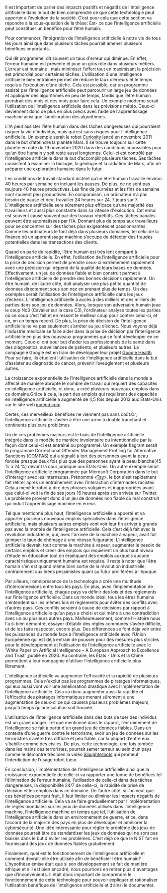 Il est important de parler des impacts positifs et négatifs de l'intelligence
artificielle dans le but de bien comprendre ce que cette technologie peut apporter
à l’évolution de la société. C’est pour cela que cette section va répondre à la 
sous-question de la thèse: Est- ce que l’intelligence artificielle peut constituer
un bénéfice pour l’être humain. 


Pour commencer, l’intégration de l’intelligence artificielle à notre vie de tous
les jours ainsi que dans plusieurs tâches pourrait amener plusieurs bénéfices 
importants.


Qui dit programme, dit souvent un taux d'erreur qui diminue. En effet, l’erreur
humaine est présente et joue un gros rôle dans plusieurs métiers. L’erreur est humaine
, mais minimiser l’effort tout en maximisant la précision est primordial pour 
certaines tâches. L’utilisation d'une intelligence artificielle bien entraînée
permet de réduire le taux d’erreurs et le temps requis à l’exécution d’une tâche.
Cela est possible, car un programme assisté par l’intelligence artificielle peut 
parcourir un large jeu de données et appliquer des algorithmes en peu de temps, 
tandis que l’être humain prendrait des mois et des mois pour faire cela. Un exemple 
moderne serait l’utilisation de l’intelligence artificielle dans les prévisions météo.
Ceux-ci deviennent donc de plus en plus précis avec l’aide de l’apprentissage 
machine ainsi que l’amélioration des algorithmes.


L’IA peut assister l’être humain dans des tâches dangereuses qui pourraient risquer
la vie d'individus, mais qui est sans risques pour l’intelligence artificielle. 
Un exemple serait le robot [Curiosity](https://mars.nasa.gov/msl/home/) lancé en novembre 2011 dans le but d’atteindre
la planète Mars. Il se trouve toujours sur cette planète en date du 19 novembre 
2020 dans des conditions impossibles pour qu’un être humain y soit resté aussi 
longtemps. Celui-ci est contrôlé par l’intelligence artificielle dans le but 
d’accomplir plusieurs tâches. Ses tâches consistent à examiner la biologie, la 
géologie  et la radiation de Mars, afin de préparer une exploration humaine dans le futur.


Les conditions de travail standard dictent qu’un être humain travaille environ 
40 heures par semaine en incluant les pauses. De plus, ce ne sont pas toujours 
40 heures productives. Les fins de journées et les fins de semaine sont souvent 
peu productives. En comparaison, un ordinateur n’a pas besoin de pause et peut 
travailler 24 heures sur 24, 7 jours sur 7. L’intelligence artificielle sera 
sûrement plus efficace qu’une majorité des travailleurs  et  aussi plus constante
dans sa vitesse d'exécution. Cet ennui est souvent causé souvent par des travaux 
répétitifs. Ces tâches banales peuvent être automatisées par l’IA. Donnant plus de
temps aux travailleurs pour se concentrer sur des tâches plus exigeantes et passionnantes.
Comme les ordinateurs le font déjà dans plusieurs domaines, tel celui de la finance
où un apprentissage machine s’occupe de détecter des fraudes potentielles dans 
les transactions des clients.


Quand on parle de rapidité, l’être humain est très lent comparé à l’intelligence 
artificielle. En effet, l’utilisation de l’intelligence artificielle pour la prise
de décision permet de prendre ceux-ci extrêmement rapidement avec une précision qui
dépend de la qualité de leurs bases de données. Effectivement, un jeu de données fiable
et bien construit permet à l’intelligence artificielle de prendre des bonnes décisions 
rapidement. Un être humain, de l’autre côté, doit analyser une plus petite quantité de 
données directement sous son nez en prenant plus de temps. Un des exemples serait 
l’utilisation de l’intelligence artificielle dans les jeux d’échecs. L’intelligence 
artificielle à accès à des milliers et des milliers de parties dans son jeu de 
données. Alors, lorsque son adversaire humain joue le coup  Nc3 (Cavalier sur la case C3),
l’ordinateur analyse toutes les parties où ce coup c’est fait et en ressort le meilleur 
coup pour contrer celui-ci, et ce, en un temps record. De plus, la prise de décision de 
l’intelligence artificielle ne va pas seulement s’arrêter au jeu d’échec. Nous voyons 
déjà l'industrie médicale se faire aider dans la prise de décision par l’intelligence 
artificielle en plus des nouveaux programmes qui se font développer en ce moment. Ceux-ci
ont pour but d’aider les professionnels de la santé dans des diagnostics, surveillances 
de patients, et plusieurs autres. La compagnie Google est en train de développer  leur 
projet [Google Health](https://health.google/) Pour se faire, ils étudient l’utilisation de l’intelligence artificielle
dans le but d’assister au diagnostic de cancer, prévenir l’aveuglement et plusieurs autres.


La croissance exponentielle de l’intelligence artificielle dans le monde a affecté
de manière abrupte le nombre de travail qui requiert des capacités en intelligence 
artificielle, et donc, a créé plusieurs nouveaux emplois dans ce domaine.Grâce à cela,
la part des emplois qui requièrent des capacités en intelligence artificielle a augmenté
de 4,5 fois depuis 2013 aux États-Unis sur le site web [indeed.com](https://ca.indeed.com/?r=us).


Certes, ces merveilleux bénéfices ne viennent pas sans coût.Or, l’intelligence artificielle
s’avère à être une arme à double tranchant et continents plusieurs problèmes 


Un de ces  problèmes majeurs est le biais de l’intelligence artificielle intégrée dans 
le modèle de manière involontaire ou intentionnelle par la façon dont celui-ci est entraîné
ou programmé. Un exemple flagrant serait le programme Correctional Offender Management 
Profiling for Alternative Sanctions ([COMPAS](https://en.wikipedia.org/wiki/COMPAS_(software))) qui a signalé à tort des personnes ayant la
peau foncée presque deux fois plus que des personnes ayant la peau blanche(45 % à 24 %)
devant la cour juridique aux États-Unis. Un autre exemple serait l’intelligence artificielle
programmée par Microsoft Corporation dans le but d'interagir avec les internautes. 
Prénommé «[Tay](https://twitter.com/tayandyou?lang=en)», le bot s'est rapidement fait retirer après un entraînement avec l’interaction
d’internautes racistes. Cela a mené le robot à dire des phrases vulgaires et inappropriées 
avant que celui-ci voit la fin de ses jours 16 heures après son arrivée sur Twitter. 
Le problème provient donc d’un jeu de données non fiable où mal construit qui induit 
l’apprentissage machine en erreur.


Tel que mentionné plus haut, l’intelligence artificielle a apporté et va apporter plusieurs
nouveaux emplois spécialisés dans l’intelligence artificielle, mais plusieurs autres emplois
vont voir leur fin arriver à grands pas avec la montée de l’intelligence artificielle. Cela 
c’est déjà fait avec la révolution industrielle, qui, avec l'arrivée de la machine à vapeur, 
avait fait grimper le taux de chômage à une vitesse fulgurante. L’intelligence artificielle 
devrait, tout comme la machine à vapeur, augmenter le besoin de certains emplois et créer des
emplois qui requièrent un plus haut niveau d’étude en éducation tout en éradiquant des emplois
auxquels aucune caractéristique uniquement humaine est requise. Il reste à noter que l’être 
humain s’en est quand même bien sortie de la révolution industrielle, contrairement aux idées
pessimistes quant au futur proliférées à l'époque. 


Par ailleurs, l’omniprésence de la technologie a créé une multitude d’interconnexions entre 
tous les pays. En plus, avec l’implémentation de l’intelligence artificielle, chaque pays va 
définir des lois et des règlements sur l’intelligence artificielle.
Dans un monde idéal, tous les êtres humains s'entendent sur les mêmes lois et règlements pour
éviter des conflits avec d’autres pays. Ces conflits seraient à cause de décisions par rapport
à l’intelligence artificielle qu’un pays a choisi et qui mène à une contradiction avec un ou 
plusieurs autres pays. Malheureusement, comme l’Histoire nous l'a si bien démontré, essayer 
d’établir des règles communes s’avère difficile, et de les faire respecter, encore plus. Des différences
se font déjà voir entre les puissances du monde face à l’intelligence artificielle avec l’Union
Européenne qui est déjà entrain de pousser pour des mesures plus strictes pour le développement et
l’utilisation de l’intelligence artificielle avec le ‘White Paper on Artificial Intelligence – 
A European Approach to Excellence and Trust’ ,publié en 2020. Au contraire, les États - Unis
et la Chine permettent à leur compagnie d’utiliser l’intelligence artificielle plus librement.


L’intelligence artificielle va augmenter l’efficacité et la rapidité de plusieurs programmes.
Cela n'exclut pas les programmes de piratages informatiques, qui eux aussi vont voir une 
amélioration drastique avec l’implémentation de l’intelligence artificielle. Cela va donc 
augmenter aussi la rapidité et l’efficacité des piratages informatiques menant sûrement à 
une augmentation de ceux-ci ce qui causera plusieurs problèmes majeurs, jusqu'à temps 
qu’une solution soit trouvée.


L’utilisation de l’intelligence artificielle dans des buts de tuer des individus est un grave
danger. Tel que mentionné dans le rapport, l’entraînement de l’intelligence se fait à partir
d'un grand jeu de données fiables. Dans un contexte d’une guerre contre le terrorisme, avoir
un jeu de données sur les terroristres s’avère très difficile et peu fiable, car la plupart 
d’entre eux s’habille comme des civiles. De plus, cette technologie, une fois tombée dans les mains
des terroristes, pourrait semer terreur au sein d’un pays comme le démontre très bien la vidéo
[Slaughterbots](https://www.youtube.com/watch?v=HipTO_7mUOw&ab_channel=FutureofLifeInstitute) 
qui promeut l’interdiction de l’usage robot tueur.


En conclusion, l’implémentation de l’intelligence artificielle ainsi que la croissance 
exponentielle de celle-ci va rapporter une tonne de bénéfices tel l’élimination de l’erreur humaine,
l’utilisation de celle-ci dans des tâches dangereuses, la disponibilité 24/7 de celle-ci, 
la rapidité de prise de décision et les emplois dans ce domaine. De l’autre côté, si l’on veut
que ces bénéfices portent fruit, il faut limiter ou éliminer les impacts négatifs de l’intelligence
artificielle. Cela va se faire graduellement par l’implémentation de règles mondiales sur les jeux
de données utilisés dans l’intelligence machine, l’intelligence machine en temps que tel, l’utilisation
de l’intelligence artificielle dans un environnement de guerre, et ce, dans l’accord de la majorité
des pays en plus de développer et améliorer la cybersécurité. Une idée intéressante pour régler le 
problème des jeux de données pourrait être de standardiser les jeux de données qui ne sont pas biaisés
dans le but d'éviter les problèmes. C’est déjà ce que le NIST fait en fournissant des jeux de données
fiables gratuitement. 


Finalement, quel est le fonctionnement de l'intelligence artificielle et comment devrait-elle être utilisée
afin de bénéficier l’être humain? L’hypothèse émise était que si son développement se fait de manière 
éthique et s'il est bien encadré, nous pourrions en retirer plus d'avantages que d'inconvénients. Il 
était donc important de comprendre le fonctionnement de cette technologie pour pouvoir expliquer et 
rationaliser l’utilisation bénéfique de l’intelligence artificielle et d’ainsi le documenter.
